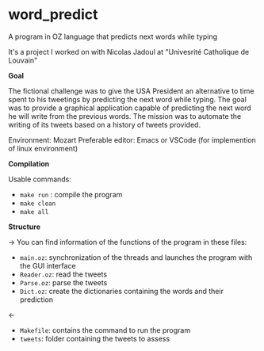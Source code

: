 # word_predict
A program in OZ language that predicts next words while typing

It's a project I worked on with Nicolas Jadoul at "Univesrité Catholique de Louvain"

**Goal**

The fictional challenge was to give the USA President an alternative to time spent to his tweetings by predicting the next word while typing.
The goal was to provide a graphical application capable of predicting the next word he will write from the previous words. 
The mission was to automate the writing of its tweets based on a history of tweets provided.

Environment: Mozart
Preferable editor: Emacs or VSCode (for implemention of linux environment)

**Compilation**

Usable commands:

* ``make run`` : compile the program
* ``make clean``
* ``make all``


**Structure**

-> You can find information of the functions of the program in these files:

* ``main.oz``: synchronization of the threads and launches the program with the GUI interface
* ``Reader.oz``: read the tweets
* ``Parse.oz``: parse the tweets
* ``Dict.oz``: create the dictionaries containing the words and their prediction

<-

* ``Makefile``: contains the command to run the program
* ``tweets``: folder containing the tweets to assess
